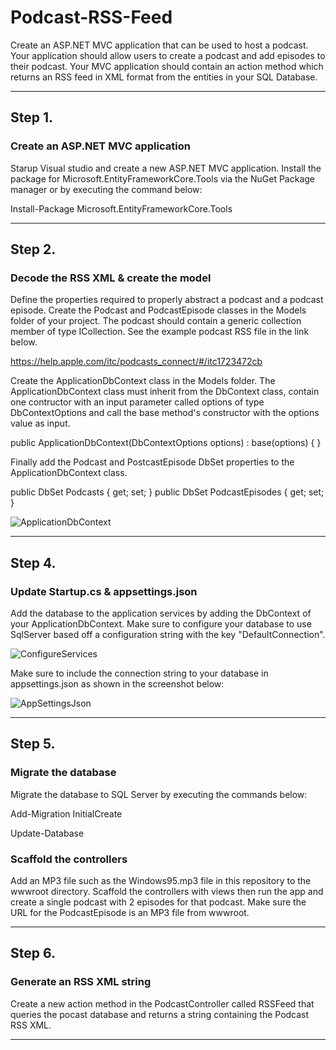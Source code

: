# Podcast-RSS-Feed

Create an ASP.NET MVC application that can be used to host a podcast.  Your application should allow users to create a podcast and add episodes to their podcast.  Your MVC application should contain an action method which returns an RSS feed in XML format from the entities in your SQL Database.

-----

## Step 1.

### Create an ASP.NET MVC application

Starup Visual studio and create a new ASP.NET MVC application.  Install the package for Microsoft.EntityFrameworkCore.Tools via the NuGet Package manager or by executing the command below:

  Install-Package Microsoft.EntityFrameworkCore.Tools

-----

## Step 2.

### Decode the RSS XML & create the model

Define the properties required to properly abstract a podcast and a podcast episode.  Create the Podcast and PodcastEpisode classes in the Models folder of your project.  The podcast should contain a generic collection member of type ICollection<PodcastEpisode>.  See the example podcast RSS file in the link below.

https://help.apple.com/itc/podcasts_connect/#/itc1723472cb

Create the ApplicationDbContext class in the Models folder.  The ApplicationDbContext class must inherit from the DbContext class, contain one contructor with an input parameter called options of type DbContextOptions<ApplicationDbContext> and call the base method's constructor with the options value as input.  

  public ApplicationDbContext(DbContextOptions<ApplicationDbContext> options) : base(options) { }

Finally add the Podcast and PostcastEpisode DbSet properties to the ApplicationDbContext class.

  public DbSet<Podcast> Podcasts { get; set; }
  public DbSet<PodcastEpisode> PodcastEpisodes { get; set; }

![ApplicationDbContext][ApplicationDbContext]

-----

## Step 4.

### Update Startup.cs & appsettings.json

Add the database to the application services by adding the DbContext of your ApplicationDbContext.  Make sure to configure your database to use SqlServer based off a configuration string with the key "DefaultConnection".

![ConfigureServices][ConfigureServices]

Make sure to include the connection string to your database in appsettings.json as shown in the screenshot below:

![AppSettingsJson][AppSettingsJson]

-----

## Step 5.

### Migrate the database

Migrate the database to SQL Server by executing the commands below:

  Add-Migration InitialCreate
  
  Update-Database
  

### Scaffold the controllers

Add an MP3 file such as the Windows95.mp3 file in this repository to the wwwroot directory.  Scaffold the controllers with views then run the app and create a single podcast with 2 episodes for that podcast.  Make sure the URL for the PodcastEpisode is an MP3 file from wwwroot.
  
-----

## Step 6.

### Generate an RSS XML string

Create a new action method in the PodcastController called RSSFeed that queries the pocast database and returns a string containing the Podcast RSS XML. 

-----

[ApplicationDbContext]: https://raw.githubusercontent.com/MicroJEdi/AzureFunctionPodcastRSS/master/DbContext.png
[AppSettingsJson]: https://raw.githubusercontent.com/MicroJEdi/AzureFunctionPodcastRSS/master/AppSettingsJson.png
[ConfigureServices]: https://raw.githubusercontent.com/MicroJEdi/AzureFunctionPodcastRSS/master/ConfigureServices.png

